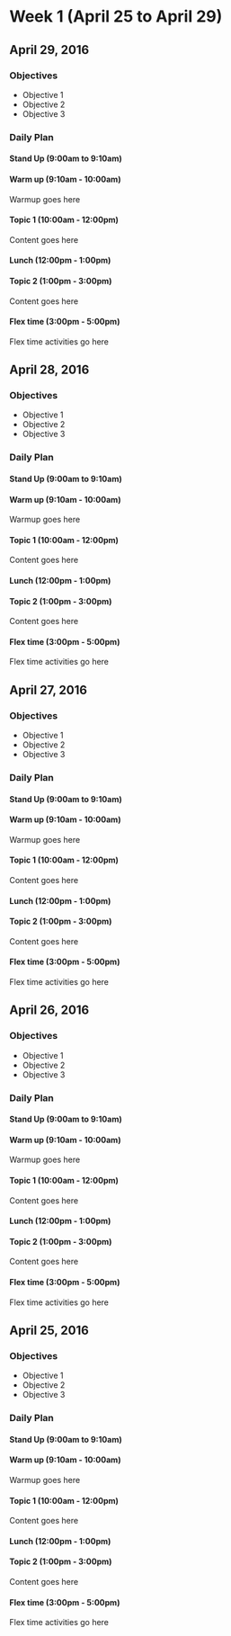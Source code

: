 # Week 1 (April 25 to April 29)


## April 29, 2016

### Objectives
- Objective 1
- Objective 2
- Objective 3

### Daily Plan

#### Stand Up (9:00am to 9:10am)

#### Warm up (9:10am - 10:00am)

Warmup goes here


#### Topic 1 (10:00am - 12:00pm)

Content goes here


#### Lunch (12:00pm - 1:00pm)

#### Topic 2 (1:00pm - 3:00pm)

Content goes here

#### Flex time (3:00pm - 5:00pm)

Flex time activities go here



## April 28, 2016

### Objectives
- Objective 1
- Objective 2
- Objective 3

### Daily Plan

#### Stand Up (9:00am to 9:10am)

#### Warm up (9:10am - 10:00am)

Warmup goes here


#### Topic 1 (10:00am - 12:00pm)

Content goes here


#### Lunch (12:00pm - 1:00pm)

#### Topic 2 (1:00pm - 3:00pm)

Content goes here

#### Flex time (3:00pm - 5:00pm)

Flex time activities go here


## April 27, 2016

### Objectives
- Objective 1
- Objective 2
- Objective 3

### Daily Plan

#### Stand Up (9:00am to 9:10am)

#### Warm up (9:10am - 10:00am)

Warmup goes here


#### Topic 1 (10:00am - 12:00pm)

Content goes here


#### Lunch (12:00pm - 1:00pm)

#### Topic 2 (1:00pm - 3:00pm)

Content goes here

#### Flex time (3:00pm - 5:00pm)

Flex time activities go here


## April 26, 2016

### Objectives
- Objective 1
- Objective 2
- Objective 3

### Daily Plan

#### Stand Up (9:00am to 9:10am)

#### Warm up (9:10am - 10:00am)

Warmup goes here


#### Topic 1 (10:00am - 12:00pm)

Content goes here


#### Lunch (12:00pm - 1:00pm)

#### Topic 2 (1:00pm - 3:00pm)

Content goes here

#### Flex time (3:00pm - 5:00pm)

Flex time activities go here


## April 25, 2016

### Objectives
- Objective 1
- Objective 2
- Objective 3

### Daily Plan

#### Stand Up (9:00am to 9:10am)

#### Warm up (9:10am - 10:00am)

Warmup goes here


#### Topic 1 (10:00am - 12:00pm)

Content goes here


#### Lunch (12:00pm - 1:00pm)

#### Topic 2 (1:00pm - 3:00pm)

Content goes here

#### Flex time (3:00pm - 5:00pm)

Flex time activities go here
